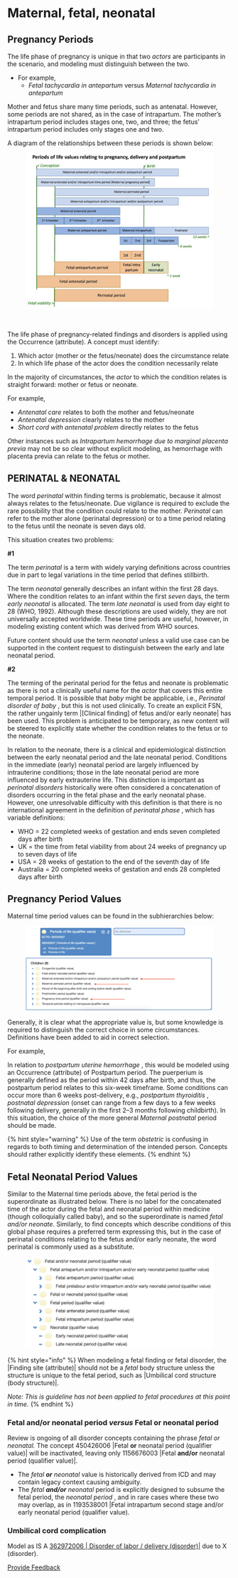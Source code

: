 # Maternal, fetal, neonatal

## Pregnancy Periods

The life phase of pregnancy is unique in that two _actors_ are participants in the scenario, and modeling must distinguish between the two.

* For example,
  * _Fetal tachycardia in antepartum_ versus _Maternal tachycardia in antepartum_

Mother and fetus share many time periods, such as antenatal. However, some periods are not shared, as in the case of intrapartum. The mother’s intrapartum period includes stages one, two, and three; the fetus’ intrapartum period includes only stages one and two.

A diagram of the relationships between these periods is shown below:

<figure><img src="../../../../../../.gitbook/assets/image (37) (1) (1) (1).png" alt=""><figcaption></figcaption></figure>

<figure><img src="../../../../../../authoring/clinical-finding-and-disorder/images/174690545.png" alt=""><figcaption></figcaption></figure>

The life phase of pregnancy-related findings and disorders is applied using the Occurrence (attribute). A concept must identify:

1. Which actor (mother or the fetus/neonate) does the circumstance relate
2. In which life phase of the actor does the condition necessarily relate

In the majority of circumstances, the _actor_ to which the condition relates is straight forward: mother or fetus or neonate.

For example,

* _Antenatal care_ relates to both the mother and fetus/neonate
* _Antenatal depression_ clearly relates to the mother
* _Short cord with antenatal problem_ directly relates to the fetus

Other instances such as _Intrapartum hemorrhage due to marginal placenta previa_ may not be so clear without explicit modeling, as hemorrhage with placenta previa can relate to the fetus or mother.

## PERINATAL & NEONATAL

The word _perinatal_ within finding terms is problematic, because it almost always relates to the fetus/neonate. Due vigilance is required to exclude the rare possibility that the condition could relate to the mother. _Perinatal_ can refer to the mother alone (perinatal depression) or to a time period relating to the fetus until the neonate is seven days old.

This situation creates two problems:

**#1**

The term _perinatal_ is a term with widely varying definitions across countries due in part to legal variations in the time period that defines stillbirth.

The term _neonatal_ generally describes an infant within the first 28 days. Where the condition relates to an infant within the first _seven_ days, the term _early neonatal_ is allocated. The term _late neonatal_ is used from day eight to 28 (WHO, 1992). Although these descriptions are used widely, they are not universally accepted worldwide. These time periods are useful, however, in modeling existing content which was derived from WHO sources.

Future content should use the term _neonatal_ unless a valid use case can be supported in the content request to distinguish between the early and late neonatal period.

**#2**

The terming of the perinatal period for the fetus and neonate is problematic as there is not a clinically useful name for the _actor_ that covers this entire temporal period. It is possible that _baby_ might be applicable, i.e., _Perinatal disorder of baby_ , but this is not used clinically. To create an explicit FSN, the rather ungainly term |\[Clinical finding] of fetus and/or early neonate| has been used. This problem is anticipated to be temporary, as new content will be steered to explicitly state whether the condition relates to the fetus or to the neonate.

In relation to the neonate, there is a clinical and epidemiological distinction between the early neonatal period and the late neonatal period. Conditions in the immediate (early) neonatal period are largely influenced by intrauterine conditions; those in the late neonatal period are more influenced by early extrauterine life. This distinction is important as _perinatal disorders_ historically were often considered a concatenation of disorders occurring in the fetal phase and the early neonatal phase. However, one unresolvable difficulty with this definition is that there is no international agreement in the definition of _perinatal phase_ , which has variable definitions:

* WHO = 22 completed weeks of gestation and ends seven completed days after birth
* UK = the time from fetal viability from about 24 weeks of pregnancy up to seven days of life
* USA = 28 weeks of gestation to the end of the seventh day of life
* Australia = 20 completed weeks of gestation and ends 28 completed days after birth

## Pregnancy Period Values

Maternal time period values can be found in the subhierarchies below:

<figure><img src="../../../../../../.gitbook/assets/image (38) (1) (1).png" alt=""><figcaption></figcaption></figure>

Generally, it is clear what the appropriate value is, but some knowledge is required to distinguish the correct choice in some circumstances. Definitions have been added to aid in correct selection.

For example,

In relation to _postpartum uterine hemorrhage_ , this would be modeled using an Occurrence (attribute) of Postpartum period. The puerperium is generally defined as the period within 42 days after birth, and thus, the postpartum period relates to this six-week timeframe. Some conditions can occur more than 6 weeks post-delivery, e.g., _postpartum thyroiditis_ , _postnatal depression_ (onset can range from a few days to a few weeks following delivery, generally in the first 2–3 months following childbirth). In this situation, the choice of the more general _Maternal postnatal_ period should be made.

{% hint style="warning" %}
Use of the term _obstetric_ is confusing in regards to both timing and determination of the intended person. Concepts should rather explicitly identify these elements.
{% endhint %}

## Fetal Neonatal Period Values

Similar to the Maternal time periods above, the fetal period is the superordinate as illustrated below. There is no label for the concatenated time of the actor during the fetal and neonatal period within medicine (though colloquially called baby), and so the superordinate is named _fetal and/or neonate_. Similarly, to find concepts which describe conditions of this global phase requires a preferred term expressing this, but in the case of perinatal conditions relating to the fetus and/or early neonate, the word perinatal is commonly used as a substitute.

<figure><img src="../../../../../../.gitbook/assets/image (39) (1) (1).png" alt=""><figcaption></figcaption></figure>

{% hint style="info" %}
When modeling a fetal finding or fetal disorder, the |Finding site (attribute)| should not be a _fetal_ body structure unless the structure is unique to the fetal period, such as |Umbilical cord structure (body structure)|.

_Note: This is guideline has not been applied to fetal procedures at this point in time._
{% endhint %}

### Fetal and/or neonatal period _versus_ Fetal or neonatal period

Review is ongoing of all disorder concepts containing the phrase _fetal or neonatal._ The concept 450426006 |Fetal **or** neonatal period (qualifier value)| will be inactivated, leaving only 1156676003 |Fetal **and/or** neonatal period (qualifier value)|.

* The _fetal_ _**or**_ _neonatal_ value is historically derived from ICD and may contain legacy context causing ambiguity.
* The _fetal_ _**and/or**_ _neonatal_ period is explicitly designed to subsume the fetal period, the _neonatal period_ , and in rare cases where these two may overlap, as in 1193538001 |Fetal intrapartum second stage and/or early neonatal period (qualifier value).

### Umbilical cord complication

Model as IS A [362972006 | Disorder of labor / delivery (disorder)|](http://snomed.info/id/362972006) due to X (disorder).






<a href="https://docs.google.com/forms/d/e/1FAIpQLScTmbZIf0UEQwYDkY27EEWBkaiYkHSbR0_9DmFrMLXoQLyL7Q/viewform?usp=pp_url&entry.1767247133=SCT+Editorial+Guide&entry.670899847=Maternal%2C%20fetal%2C%20neonatal" class="button primary">Provide Feedback</a>
